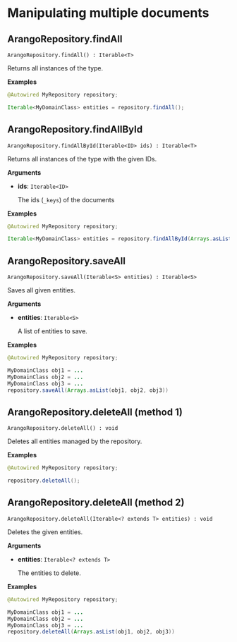 # Manipulating multiple documents

## ArangoRepository.findAll

```
ArangoRepository.findAll() : Iterable<T>
```

Returns all instances of the type.

**Examples**

```Java
@Autowired MyRepository repository;

Iterable<MyDomainClass> entities = repository.findAll();
```

## ArangoRepository.findAllById

```
ArangoRepository.findAllById(Iterable<ID> ids) : Iterable<T>
```

Returns all instances of the type with the given IDs.

**Arguments**

- **ids**: `Iterable<ID>`

  The ids (`_keys`) of the documents

**Examples**

```java
@Autowired MyRepository repository;

Iterable<MyDomainClass> entities = repository.findAllById(Arrays.asList("some-id", "some-other-id"));
```

## ArangoRepository.saveAll

```
ArangoRepository.saveAll(Iterable<S> entities) : Iterable<S>
```

Saves all given entities.

**Arguments**

- **entities**: `Iterable<S>`

  A list of entities to save.

**Examples**

```java
@Autowired MyRepository repository;

MyDomainClass obj1 = ...
MyDomainClass obj2 = ...
MyDomainClass obj3 = ...
repository.saveAll(Arrays.asList(obj1, obj2, obj3))
```

## ArangoRepository.deleteAll (method 1)

```
ArangoRepository.deleteAll() : void
```

Deletes all entities managed by the repository.

**Examples**

```java
@Autowired MyRepository repository;

repository.deleteAll();
```

## ArangoRepository.deleteAll (method 2)

```
ArangoRepository.deleteAll(Iterable<? extends T> entities) : void
```

Deletes the given entities.

**Arguments**

- **entities**: `Iterable<? extends T>`

  The entities to delete.

**Examples**

```java
@Autowired MyRepository repository;

MyDomainClass obj1 = ...
MyDomainClass obj2 = ...
MyDomainClass obj3 = ...
repository.deleteAll(Arrays.asList(obj1, obj2, obj3))
```
